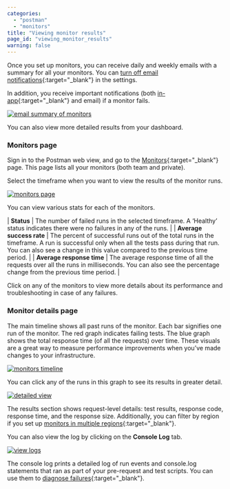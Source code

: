 ```yaml
---
categories:
  - "postman"
  - "monitors"
title: "Viewing monitor results"
page_id: "viewing_monitor_results"
warning: false
---
```


Once you set up monitors, you can receive daily and weekly emails with a summary for all your monitors. You can [turn off email notifications](/docs/postman/monitors/setting_up_monitor){:target="_blank"} in the settings. 

In addition, you receive important notifications (both [in-app](/docs/postman/notifications){:target="_blank"} and email) if a monitor fails.

[![email summary of monitors](https://s3.amazonaws.com/postman-static-getpostman-com/postman-docs/monitoring-email-results1.png)](https://s3.amazonaws.com/postman-static-getpostman-com/postman-docs/monitoring-email-results1.png)

You can also view more detailed results from your dashboard.

### Monitors page

Sign in to the Postman web view, and go to the [Monitors](https://monitor.getpostman.com/){:target="_blank"} page. This page lists all your monitors (both team and private). 

Select the timeframe when you want to view the results of the monitor runs.

[![monitors page](https://s3.amazonaws.com/postman-static-getpostman-com/postman-docs/monitoring-results-page.png)](https://s3.amazonaws.com/postman-static-getpostman-com/postman-docs/monitoring-results-page.png)

You can view various stats for each of the monitors.

| **Status** | The number of failed runs in the selected timeframe. A ‘Healthy’ status indicates there were no failures in any of the runs. |
| **Average success rate** | The percent of successful runs out of the total runs in the timeframe. A run is successful only when all the tests pass during that run. You can also see a change in this value compared to the previous time period. |
| **Average response time** | The average response time of all the requests over all the runs in milliseconds. You can also see the percentage change from the previous time period. |


Click on any of the monitors to view more details about its performance and troubleshooting in case of any failures.

### Monitor details page

The main timeline shows all past runs of the monitor. Each bar signifies one run of the monitor. The red graph indicates failing tests. The blue graph shows the total response time (of all the requests) over time. These visuals are a great way to measure performance improvements when you’ve made changes to your infrastructure.

[![monitors timeline](https://s3.amazonaws.com/postman-static-getpostman-com/postman-docs/monitoring-results-page.png)](https://s3.amazonaws.com/postman-static-getpostman-com/postman-docs/monitoring-results-page.png)

You can click any of the runs in this graph to see its results in greater detail. 

[![detailed view](https://s3.amazonaws.com/postman-static-getpostman-com/postman-docs/monitoring-results-graphDetails.png)](https://s3.amazonaws.com/postman-static-getpostman-com/postman-docs/monitoring-results-graphDetails.png)  

The results section shows request-level details: test results, response code, response time, and the response size. Additionally, you can filter by region if you set up [monitors in multiple regions](/docs/postman/monitors/intro_monitors#monitoring-resources-in-multiple-regions){:target="_blank"}.

You can also view the log by clicking on the **Console Log** tab.

[![view logs](https://s3.amazonaws.com/postman-static-getpostman-com/postman-docs/59042622.png)](https://s3.amazonaws.com/postman-static-getpostman-com/postman-docs/59042622.png)

The console log prints a detailed log of run events and console.log statements that ran as part of your pre-request and test scripts. You can use them to [diagnose failures](/docs/postman/monitors/troubleshooting_monitors){:target="_blank"}.
